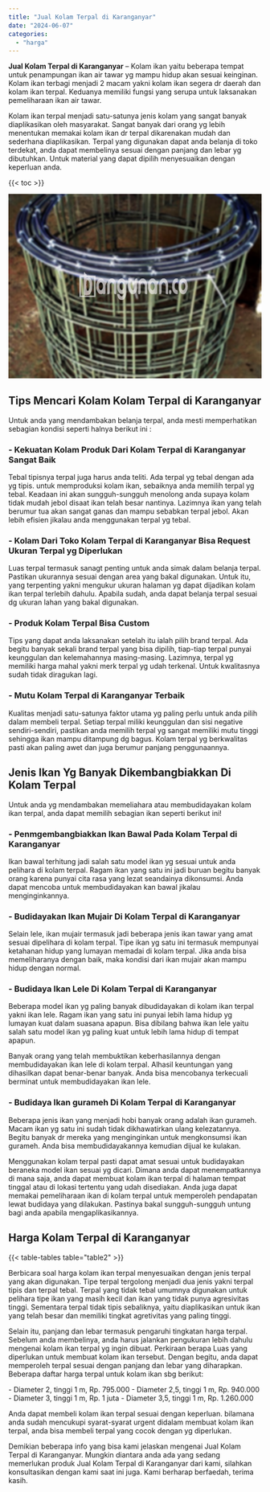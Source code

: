 ```yaml
---
title: "Jual Kolam Terpal di Karanganyar"
date: "2024-06-07"
categories: 
  - "harga"
---
```


**Jual Kolam Terpal di Karanganyar** – Kolam ikan yaitu beberapa tempat untuk penampungan ikan air tawar yg mampu hidup akan sesuai keinginan. Kolam ikan terbagi menjadi 2 macam yakni kolam ikan segera dr daerah dan kolam ikan terpal. Keduanya memiliki fungsi yang serupa untuk laksanakan pemeliharaan ikan air tawar.

Kolam ikan terpal menjadi satu-satunya jenis kolam yang sangat banyak diaplikasikan oleh masyarakat. Sangat banyak dari orang yg lebih menentukan memakai kolam ikan dr terpal dikarenakan mudah dan sederhana diaplikasikan. Terpal yang digunakan dapat anda belanja di toko terdekat, anda dapat membelinya sesuai dengan panjang dan lebar yg dibutuhkan. Untuk material yang dapat dipilih menyesuaikan dengan keperluan anda.

{{< toc >}}

![Jual Kolam Terpal di Karanganyar](/images/jual-kolam-terpal-60.png)

## Tips Mencari Kolam Kolam Terpal di Karanganyar

Untuk anda yang mendambakan belanja terpal, anda mesti memperhatikan sebagian kondisi seperti halnya berikut ini :

### \- Kekuatan Kolam Produk Dari Kolam Terpal di Karanganyar Sangat Baik

Tebal tipisnya terpal juga harus anda teliti. Ada terpal yg tebal dengan ada yg tipis. untuk memproduksi kolam ikan, sebaiknya anda memilih terpal yg tebal. Keadaan ini akan sungguh-sungguh menolong anda supaya kolam tidak mudah jebol disaat ikan telah besar nantinya. Lazimnya ikan yang telah berumur tua akan sangat ganas dan mampu sebabkan terpal jebol. Akan lebih efisien jikalau anda menggunakan terpal yg tebal.

### \- Kolam Dari Toko Kolam Terpal di Karanganyar Bisa Request Ukuran Terpal yg Diperlukan

Luas terpal termasuk sanagt penting untuk anda simak dalam belanja terpal. Pastikan ukurannya sesuai dengan area yang bakal digunakan. Untuk itu, yang terpenting yakni mengukur ukuran halaman yg dapat dijadikan kolam ikan terpal terlebih dahulu. Apabila sudah, anda dapat belanja terpal sesuai dg ukuran lahan yang bakal digunakan.

### \- Produk Kolam Terpal Bisa Custom

Tips yang dapat anda laksanakan setelah itu ialah pilih brand terpal. Ada begitu banyak sekali brand terpal yang bisa dipilih, tiap-tiap terpal punyai keunggulan dan kelemahannya masing-masing. Lazimnya, terpal yg memiliki harga mahal yakni merk terpal yg udah terkenal. Untuk kwalitasnya sudah tidak diragukan lagi.

### \- Mutu Kolam Terpal di Karanganyar Terbaik

Kualitas menjadi satu-satunya faktor utama yg paling perlu untuk anda pilih dalam membeli terpal. Setiap terpal miliki keunggulan dan sisi negative sendiri-sendiri, pastikan anda memilih terpal yg sangat memiliki mutu tinggi sehingga ikan mampu ditampung dg bagus. Kolam terpal yg berkwalitas pasti akan paling awet dan juga berumur panjang penggunaannya.

## Jenis Ikan Yg Banyak Dikembangbiakkan Di Kolam Terpal

Untuk anda yg mendambakan memeliahara atau membudidayakan kolam ikan terpal, anda dapat memilih sebagian ikan seperti berikut ini!

### \- Penmgembangbiakkan Ikan Bawal Pada Kolam Terpal di Karanganyar

Ikan bawal terhitung jadi salah satu model ikan yg sesuai untuk anda pelihara di kolam terpal. Ragam ikan yang satu ini jadi buruan begitu banyak orang karena punyai cita rasa yang lezat seandainya dikonsumsi. Anda dapat mencoba untuk membudidayakan kan bawal jikalau menginginkannya.

### \- Budidayakan Ikan Mujair Di Kolam Terpal di Karanganyar

Selain lele, ikan mujair termasuk jadi beberapa jenis ikan tawar yang amat sesuai dipelihara di kolam terpal. Tipe ikan yg satu ini termasuk mempunyai ketahanan hidup yang lumayan memadai di kolam terpal. Jika anda bisa memeliharanya dengan baik, maka kondisi dari ikan mujair akan mampu hidup dengan normal.

### \- Budidaya Ikan Lele Di Kolam Terpal di Karanganyar

Beberapa model ikan yg paling banyak dibudidayakan di kolam ikan terpal yakni ikan lele. Ragam ikan yang satu ini punyai lebih lama hidup yg lumayan kuat dalam suasana apapun. Bisa dibilang bahwa ikan lele yaitu salah satu model ikan yg paling kuat untuk lebih lama hidup di tempat apapun.

Banyak orang yang telah membuktikan keberhasilannya dengan membudidayakan ikan lele di kolam terpal. Alhasil keuntungan yang dihasilkan dapat benar-benar banyak. Anda bisa mencobanya terkecuali berminat untuk membudidayakan ikan lele.

### \- Budidaya Ikan gurameh Di Kolam Terpal di Karanganyar

Beberapa jenis ikan yang menjadi hobi banyak orang adalah ikan gurameh. Macam ikan yg satu ini sudah tidak dikhawatirkan ulang kelezatannya. Begitu banyak dr mereka yang menginginkan untuk mengkonsumsi ikan gurameh. Anda bisa membudidayakannya kemudian dijual ke kulakan.

Menggunakan kolam terpal pasti dapat amat sesuai untuk budidayakan beraneka model ikan sesuai yg dicari. Dimana anda dapat menempatkannya di mana saja, anda dapat membuat kolam ikan terpal di halaman tempat tinggal atau di lokasi tertentu yang udah disediakan. Anda juga dapat memakai pemeliharaan ikan di kolam terpal untuk memperoleh pendapatan lewat budidaya yang dilakukan. Pastinya bakal sungguh-sungguh untung bagi anda apabila mengaplikasikannya.

## Harga Kolam Terpal di Karanganyar

{{< table-tables table="table2" >}}

Berbicara soal harga kolam ikan terpal menyesuaikan dengan jenis terpal yang akan digunakan. Tipe terpal tergolong menjadi dua jenis yakni terpal tipis dan terpal tebal. Terpal yang tidak tebal umumnya digunakan untuk pelihara tipe ikan yang masih kecil dan ikan yang tidak punya agresivitas tinggi. Sementara terpal tidak tipis sebaliknya, yaitu diaplikasikan untuk ikan yang telah besar dan memiliki tingkat agretivitas yang paling tinggi.

Selain itu, panjang dan lebar termasuk pengaruhi tingkatan harga terpal. Sebelum anda membelinya, anda harus jalankan pengukuran lebih dahulu mengenai kolam ikan terpal yg ingin dibuat. Perkiraan berapa Luas yang diperlukan untuk membuat kolam ikan tersebut. Dengan begitu, anda dapat memperoleh terpal sesuai dengan panjang dan lebar yang diharapkan. Beberapa daftar harga terpal untuk kolam ikan sbg berikut:

\- Diameter 2, tinggi 1 m, Rp. 795.000 - Diameter 2,5, tinggi 1 m, Rp. 940.000 - Diameter 3, tinggi 1 m, Rp. 1 juta - Diameter 3,5, tinggi 1 m, Rp. 1.260.000

Anda dapat membeli kolam ikan terpal sesuai dengan keperluan. bilamana anda sudah mencukupi syarat-syarat urgent didalam membuat kolam ikan terpal, anda bisa membeli terpal yang cocok dengan yg diperlukan.

Demikian beberapa info yang bisa kami jelaskan mengenai Jual Kolam Terpal di Karanganyar. Mungkin diantara anda ada yang sedang memerlukan produk Jual Kolam Terpal di Karanganyar dari kami, silahkan konsultasikan dengan kami saat ini juga. Kami berharap berfaedah, terima kasih.

